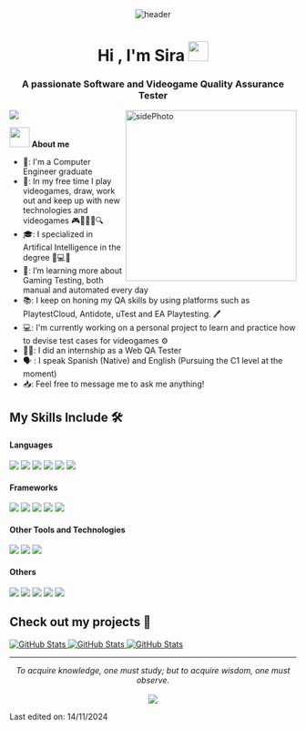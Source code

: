 <div align="center" width="200">
  <img src="https://i.pinimg.com/originals/7a/e3/c7/7ae3c7ad104a968dc735871c0bf17608.gif"
  alt="header"/>
</div>


<h1 align="center">Hi , I'm Sira <img src="https://media.giphy.com/media/hvRJCLFzcasrR4ia7z/giphy.gif" width="35"></h1>
<h3 align="center">A passionate Software and Videogame Quality Assurance Tester</h3>

<img src="https://user-images.githubusercontent.com/73097560/115834477-dbab4500-a447-11eb-908a-139a6edaec5c.gif">

<img align="right" width=300px alt="sidePhoto" src="https://i.pinimg.com/originals/3d/74/68/3d7468d1bb523674726ba6934a396566.gif" />

<img src="https://media1.giphy.com/media/v1.Y2lkPTc5MGI3NjExOG45ZGFha3I5NGhvM21naDQxZ3dxa3U3ZTNrODc2MzUwY254MjllYiZlcD12MV9pbnRlcm5hbF9naWZfYnlfaWQmY3Q9cw/SKzNPZtBYIm36MksgH/giphy.webp" width="35px">&nbsp;**About me** 

- 🏫: I'm a Computer Engineer graduate
- 🤔: In my free time I play videogames, draw, work out and keep up with new technologies and videogames 🎮🎨🏋️‍♀️🔍
- 🎓: I specialized in Artifical Intelligence in the degree 🧠💻🤖
- 🌱: I’m learning more about Gaming Testing, both manual and automated every day
- 📚: I keep on honing my QA skills by using platforms such as PlaytestCloud, Antidote, uTest and EA Playtesting. 🖊
- 💻: I'm currently working on a personal project to learn and practice how to devise test cases for videogames ⚙
- 👩‍💻: I did an internship as a Web QA Tester
- :speaking_head: : I speak Spanish (Native) and English (Pursuing the C1 level at the moment)
- 📥: Feel free to message me to ask me anything! 

## My Skills Include 🛠️
 
<h4> Languages </h4>
<span> 
  <img src="https://img.shields.io/badge/python-3670A0?style=for-the-badge&logo=python&logoColor=ffdd54">
  <img src="https://img.shields.io/badge/c%23-%23239120.svg?style=for-the-badge&logo=csharp&logoColor=white">
  <img src="https://img.shields.io/badge/c++-%2300599C.svg?style=for-the-badge&logo=c%2B%2B&logoColor=white">
  <img src="https://img.shields.io/badge/c-%2300599C.svg?style=for-the-badge&logo=c&logoColor=white">
  <img src="https://img.shields.io/badge/r-%23276DC3.svg?style=for-the-badge&logo=r&logoColor=white">
  <img src="https://img.shields.io/badge/Java-ED8B00?style=for-the-badge&logo=java&logoColor=white">

</span>

<h4> Frameworks </h4>
<span>
  <img src="https://img.shields.io/badge/-selenium-%43B02A?style=for-the-badge&logo=selenium&logoColor=white">
  <img src="https://img.shields.io/badge/Anaconda-%2344A833.svg?style=for-the-badge&logo=anaconda&logoColor=white">
  <img src="https://img.shields.io/badge/opencv-%23white.svg?style=for-the-badge&logo=opencv&logoColor=white">
  <img src="https://img.shields.io/badge/TensorFlow-%23FF6F00.svg?style=for-the-badge&logo=TensorFlow&logoColor=white">
  <img src="https://img.shields.io/badge/Keras-%23D00000.svg?style=for-the-badge&logo=Keras&logoColor=white">
</span>

<h4> Other Tools and Technologies </h4>
<span>
  <img src="https://img.shields.io/badge/Git-F05032?style=for-the-badge&logo=git&logoColor=white">
  <img src="https://img.shields.io/badge/gitlab-%23181717.svg?style=for-the-badge&logo=gitlab&logoColor=white">
  <img src="https://img.shields.io/badge/github-%23121011.svg?style=for-the-badge&logo=github&logoColor=white">
</span>

<h4> Others </h4>
<span>
  <img src="https://img.shields.io/badge/unity-%23000000.svg?style=for-the-badge&logo=unity&logoColor=white">
  <img src="https://img.shields.io/badge/Microsoft_Office-D83B01?style=for-the-badge&logo=microsoft-office&logoColor=white">
  <img src="https://img.shields.io/badge/Trello-%23026AA7.svg?style=for-the-badge&logo=Trello&logoColor=white">
  <img src="https://img.shields.io/badge/Notion-%23000000.svg?style=for-the-badge&logo=notion&logoColor=white">
  <img src="https://img.shields.io/badge/jira-%230A0FFF.svg?style=for-the-badge&logo=jira&logoColor=white">
</span>

## Check out my projects 📁


<div>
  <p>
    <a href="https://github.com/TheLeshuga/MetroidNESTesting">
      <img src="https://github-readme-stats.vercel.app/api/pin/?username=TheLeshuga&repo=MetroidNESTesting" alt="GitHub Stats" />
    </a>
    <a href="https://github.com/TheLeshuga/WorldCollisionTester">
      <img src="https://github-readme-stats.vercel.app/api/pin/?username=TheLeshuga&repo=WorldCollisionTester" alt="GitHub Stats" />
    </a>
    <a href="https://github.com/TheLeshuga/WebTestingAutomation">
      <img src="https://github-readme-stats.vercel.app/api/pin/?username=TheLeshuga&repo=WebTestingAutomation" alt="GitHub Stats" />
    </a>
  </p>
</div>

<hr>
<p align="center">
   <i>To acquire knowledge, one must study; but to acquire wisdom, one must observe.</i>
   <br>
<br>	 
<a target="_blank" href="https://www.linkedin.com/in/sira-garcer%C3%A1n-garc%C3%ADa-b41595242/?locale=en_US"><img src="https://img.shields.io/badge/-LinkedIn-0077B5?style=for-the-badge&logo=Linkedin&logoColor=white"></img></a>

Last edited on: 14/11/2024

<!--
**TheLeshuga/TheLeshuga** is a ✨ _special_ ✨ repository because its `README.md` (this file) appears on your GitHub profile.

Here are some ideas to get you started:

- 🔭 I’m currently working on ...
- 🌱 I’m currently learning ...
- 👯 I’m looking to collaborate on ...
- 🤔 I’m looking for help with ...
- 💬 Ask me about ...
- 📫 How to reach me: ...
- 😄 Pronouns: ...
- ⚡ Fun fact: ...
-->
